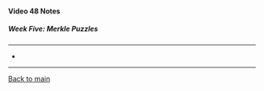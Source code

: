 #### Video 48 Notes

##### Week Five: Merkle Puzzles
---
- 

---

[Back to main](https://github.com/rot0xd/Coursera/blob/master/Cryptography/I/README.md)

